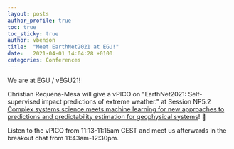 ```yaml
---
layout: posts
author_profile: true
toc: true
toc_sticky: true
author: vbenson
title:  "Meet EarthNet2021 at EGU!"
date:   2021-04-01 14:04:28 +0100
categories: Conferences
---
```

We are at EGU / vEGU21!

Christian Requena-Mesa will give a vPICO on "EarthNet2021: Self-supervised impact predictions of extreme weather." at Session NP5.2 [Complex systems science meets machine learning for new approaches to predictions and predictability estimation for geophysical systems](https://meetingorganizer.copernicus.org/EGU21/session/39811)! 🥳

Listen to the vPICO from 11:13-11:15am CEST and meet us afterwards in the breakout chat from 11:43am-12:30pm.